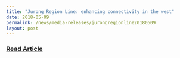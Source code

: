 ```yaml
---
title: "Jurong Region Line: enhancing connectivity in the west"
date: 2018-05-09
permalink: /news/media-releases/jurongregionline20180509
layout: post
---
```

<h3 style="color:#124596; font-weight:bold;"><a href="https://www.lta.gov.sg/content/ltagov/en/newsroom/2018/5/2/joint-news-release-by-the-land-transport-authority-lta-sla---jurong-region-line-enhancing-connectivity-in-the-west.html">Read Article</a></h3>